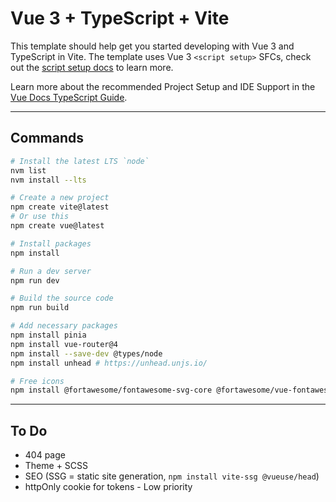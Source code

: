 # Vue 3 + TypeScript + Vite

This template should help get you started developing with Vue 3 and TypeScript in Vite. The template uses Vue 3 `<script setup>` SFCs, check out the [script setup docs](https://v3.vuejs.org/api/sfc-script-setup.html#sfc-script-setup) to learn more.

Learn more about the recommended Project Setup and IDE Support in the [Vue Docs TypeScript Guide](https://vuejs.org/guide/typescript/overview.html#project-setup).

---

## Commands

```bash
# Install the latest LTS `node`
nvm list
nvm install --lts
```

```bash
# Create a new project
npm create vite@latest
# Or use this
npm create vue@latest

# Install packages
npm install

# Run a dev server
npm run dev

# Build the source code
npm run build
```

```bash
# Add necessary packages
npm install pinia
npm install vue-router@4
npm install --save-dev @types/node
npm install unhead # https://unhead.unjs.io/

# Free icons
npm install @fortawesome/fontawesome-svg-core @fortawesome/vue-fontawesome @fortawesome/free-solid-svg-icons
```

---

## To Do
 
- 404 page
- Theme + SCSS
- SEO (SSG = static site generation, `npm install vite-ssg @vueuse/head`)
- httpOnly cookie for tokens - Low priority